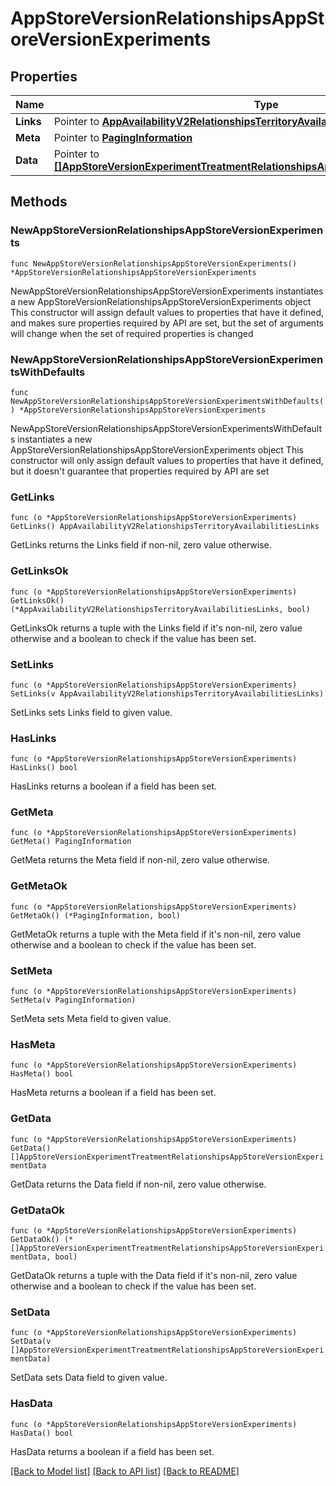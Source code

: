 # AppStoreVersionRelationshipsAppStoreVersionExperiments

## Properties

Name | Type | Description | Notes
------------ | ------------- | ------------- | -------------
**Links** | Pointer to [**AppAvailabilityV2RelationshipsTerritoryAvailabilitiesLinks**](AppAvailabilityV2RelationshipsTerritoryAvailabilitiesLinks.md) |  | [optional] 
**Meta** | Pointer to [**PagingInformation**](PagingInformation.md) |  | [optional] 
**Data** | Pointer to [**[]AppStoreVersionExperimentTreatmentRelationshipsAppStoreVersionExperimentData**](AppStoreVersionExperimentTreatmentRelationshipsAppStoreVersionExperimentData.md) |  | [optional] 

## Methods

### NewAppStoreVersionRelationshipsAppStoreVersionExperiments

`func NewAppStoreVersionRelationshipsAppStoreVersionExperiments() *AppStoreVersionRelationshipsAppStoreVersionExperiments`

NewAppStoreVersionRelationshipsAppStoreVersionExperiments instantiates a new AppStoreVersionRelationshipsAppStoreVersionExperiments object
This constructor will assign default values to properties that have it defined,
and makes sure properties required by API are set, but the set of arguments
will change when the set of required properties is changed

### NewAppStoreVersionRelationshipsAppStoreVersionExperimentsWithDefaults

`func NewAppStoreVersionRelationshipsAppStoreVersionExperimentsWithDefaults() *AppStoreVersionRelationshipsAppStoreVersionExperiments`

NewAppStoreVersionRelationshipsAppStoreVersionExperimentsWithDefaults instantiates a new AppStoreVersionRelationshipsAppStoreVersionExperiments object
This constructor will only assign default values to properties that have it defined,
but it doesn't guarantee that properties required by API are set

### GetLinks

`func (o *AppStoreVersionRelationshipsAppStoreVersionExperiments) GetLinks() AppAvailabilityV2RelationshipsTerritoryAvailabilitiesLinks`

GetLinks returns the Links field if non-nil, zero value otherwise.

### GetLinksOk

`func (o *AppStoreVersionRelationshipsAppStoreVersionExperiments) GetLinksOk() (*AppAvailabilityV2RelationshipsTerritoryAvailabilitiesLinks, bool)`

GetLinksOk returns a tuple with the Links field if it's non-nil, zero value otherwise
and a boolean to check if the value has been set.

### SetLinks

`func (o *AppStoreVersionRelationshipsAppStoreVersionExperiments) SetLinks(v AppAvailabilityV2RelationshipsTerritoryAvailabilitiesLinks)`

SetLinks sets Links field to given value.

### HasLinks

`func (o *AppStoreVersionRelationshipsAppStoreVersionExperiments) HasLinks() bool`

HasLinks returns a boolean if a field has been set.

### GetMeta

`func (o *AppStoreVersionRelationshipsAppStoreVersionExperiments) GetMeta() PagingInformation`

GetMeta returns the Meta field if non-nil, zero value otherwise.

### GetMetaOk

`func (o *AppStoreVersionRelationshipsAppStoreVersionExperiments) GetMetaOk() (*PagingInformation, bool)`

GetMetaOk returns a tuple with the Meta field if it's non-nil, zero value otherwise
and a boolean to check if the value has been set.

### SetMeta

`func (o *AppStoreVersionRelationshipsAppStoreVersionExperiments) SetMeta(v PagingInformation)`

SetMeta sets Meta field to given value.

### HasMeta

`func (o *AppStoreVersionRelationshipsAppStoreVersionExperiments) HasMeta() bool`

HasMeta returns a boolean if a field has been set.

### GetData

`func (o *AppStoreVersionRelationshipsAppStoreVersionExperiments) GetData() []AppStoreVersionExperimentTreatmentRelationshipsAppStoreVersionExperimentData`

GetData returns the Data field if non-nil, zero value otherwise.

### GetDataOk

`func (o *AppStoreVersionRelationshipsAppStoreVersionExperiments) GetDataOk() (*[]AppStoreVersionExperimentTreatmentRelationshipsAppStoreVersionExperimentData, bool)`

GetDataOk returns a tuple with the Data field if it's non-nil, zero value otherwise
and a boolean to check if the value has been set.

### SetData

`func (o *AppStoreVersionRelationshipsAppStoreVersionExperiments) SetData(v []AppStoreVersionExperimentTreatmentRelationshipsAppStoreVersionExperimentData)`

SetData sets Data field to given value.

### HasData

`func (o *AppStoreVersionRelationshipsAppStoreVersionExperiments) HasData() bool`

HasData returns a boolean if a field has been set.


[[Back to Model list]](../README.md#documentation-for-models) [[Back to API list]](../README.md#documentation-for-api-endpoints) [[Back to README]](../README.md)


